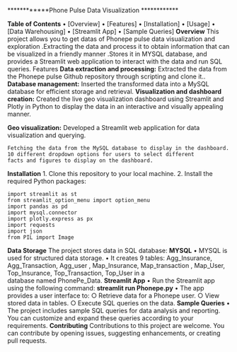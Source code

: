 ************Phone Pulse Data Visualization ************

**Table of Contents**
	• [Overview]
	• [Features]
	• [Installation]
	• [Usage]
	• [Data Warehousing]
	• [Streamlit App]
	• [Sample Queries]
**Overview**
This project allows you to get datas of Phonepe pulse data visualization and exploration .Extracting the data  and process it to obtain information that can be visualized in a friendly manner .Stores it in MYSQL database, and provides a Streamlit web application to interact with the data and run SQL queries.
Features
**Data extraction and processing:**
	Extracted the  data from the Phonepe pulse Github repository through scripting and
	clone it..
**Database management:**
	Inserted the transformed data into a MySQL database for efficient storage and
	retrieval.
**Visualization and dashboard creation:**
	Created the live geo visualization dashboard using Streamlit and Plotly in Python
	to display the data in an interactive and visually appealing manner.
	
**Geo visualization:**
	Developed a Streamlit web application for data visualization and querying.
	
	Fetching the data from the MySQL database to display in the dashboard.
	10 different dropdown options for users to select different
	facts and figures to display on the dashboard.
**Installation**
	1. Clone this repository to your local machine.
	2. Install the required Python packages:
	
	import streamlit as st
	from streamlit_option_menu import option_menu
	import pandas as pd
	import mysql.connector
	import plotly.express as px
	import requests
	import json
	from PIL import Image
	
**Data Storage**
The project stores data in SQL database:
**MYSQL**
	• MYSQL is used for structured data storage.
	• It creates  9 tables:  Agg_Insurance,  Agg_Transaction,  Agg_user , Map_Insurance, Map_transaction , Map_User, Top_Insurance, Top_Transaction, Top_User in a 	 
  	 database named PhonePe_Data.
**Streamlit App**
	• Run the Streamlit app using the following command:
**streamlit run Phonepe.py**
	• The app provides a user interface to:
		○ Retrieve data for a Phonepe user.
		○ View stored data in tables.
		○ Execute SQL queries on the data.
**Sample Queries**
	• The project includes sample SQL queries for data analysis and reporting. You can customize and expand these queries according to your requirements.
**Contributing**
Contributions to this project are welcome. You can contribute by opening issues, suggesting enhancements, or creating pull requests.

